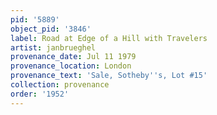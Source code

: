 ```yaml
---
pid: '5889'
object_pid: '3846'
label: Road at Edge of a Hill with Travelers
artist: janbrueghel
provenance_date: Jul 11 1979
provenance_location: London
provenance_text: 'Sale, Sotheby''s, Lot #15'
collection: provenance
order: '1952'
---
```

